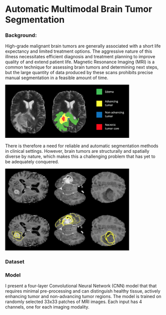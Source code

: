 # Automatic Multimodal Brain Tumor Segmentation

### Background:

High-grade malignant brain tumors are generally associated with a short life expectancy and limited treatment options. The aggressive nature of this illness necessitates efficient diagnosis and treatment planning to improve quality of and extend patient life. Magnetic Resonance Imaging (MRI) is a common technique for assessing brain tumors and determining next steps, but the large quantity of data produced by these scans prohibits precise manual segmentation in a feasible amount of time.

<img src="images/segmented_slice.png" width='400'>

There is therefore a need for reliable and automatic segmentation methods in clinical settings. However, brain tumors are structurally and spatially diverse by nature, which makes this a challenging problem that has yet to be adequately conquered.

<img src="images/tumor_diversity.png" width='400'>

### Dataset

### Model

I present a four-layer Convolutional Neural Network (CNN) model that that requires minimal pre-processing and can distinguish healthy tissue, actively enhancing tumor and non-advancing tumor regions. The model is trained on randomly selected 33x33 patches of MRI images. Each input has 4 channels, one for each imaging modality.
